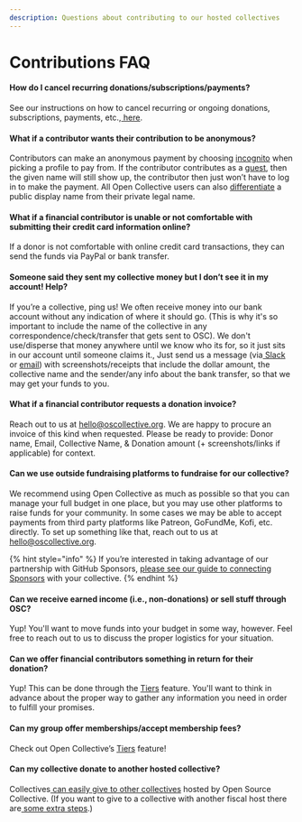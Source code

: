 ```yaml
---
description: Questions about contributing to our hosted collectives
---
```


# Contributions FAQ

#### How do I cancel recurring donations/subscriptions/payments?

See our instructions on how to cancel recurring or ongoing donations, subscriptions, payments, etc.,[ here](https://docs.opencollective.com/help/financial-contributors/payments#cancel-a-recurring-contribution).

#### What if a contributor wants their contribution to be anonymous?

Contributors can make an anonymous payment by choosing [incognito](https://docs.opencollective.com/help/financial-contributors/payments#profile) when picking a profile to pay from. If the contributor contributes as a [guest](https://docs.opencollective.com/help/financial-contributors/payments#contributing-as-a-guest), then the given name will still show up, the contributor then just won’t have to log in to make the payment. All Open Collective users can also [differentiate](https://opencollective.com/opencollective/updates/new-legal-and-display-name-settings) a public display name from their private legal name.

#### What if a financial contributor is unable or not comfortable with submitting their credit card information online?

If a donor is not comfortable with online credit card transactions, they can send the funds via PayPal or bank transfer.

#### Someone said they sent my collective money but I don’t see it in my account! Help?

If you’re a collective, ping us! We often receive money into our bank account without any indication of where it should go. (This is why it's so important to include the name of the collective in any correspondence/check/transfer that gets sent to OSC). We don't use/disperse that money anywhere until we know who its for, so it just sits in our account until someone claims it., Just send us a message (via[ Slack](http://slack.opencollective.com) or [email](https://docs.oscollective.org/about/contact)) with screenshots/receipts that include the dollar amount, the collective name and the sender/any info about the bank transfer, so that we may get your funds to you.

#### What if a financial contributor requests a donation invoice?

Reach out to us at hello@oscollective.org. We are happy to procure an invoice of this kind when requested. Please be ready to provide: Donor name, Email, Collective Name, & Donation amount (+ screenshots/links if applicable) for context.

#### Can we use outside fundraising platforms to fundraise for our collective?

We recommend using Open Collective as much as possible so that you can manage your full budget in one place, but you may use other platforms to raise funds for your community. In some cases we may be able to accept payments from third party platforms like Patreon, GoFundMe, Kofi, etc. directly. To set up something like that, reach out to us at hello@oscollective.org.

{% hint style="info" %}
If you’re interested in taking advantage of our partnership with GitHub Sponsors, [please see our guide to connecting Sponsors](https://docs.oscollective.org/getting-started/github-sponsors) with your collective.
{% endhint %}

#### Can we receive earned income (i.e., non-donations) or sell stuff through OSC?

Yup! You'll want to move funds into your budget in some way, however. Feel free to reach out to us to discuss the proper logistics for your situation.

#### Can we offer financial contributors something in return for their donation?

Yup! This can be done through the [Tiers](https://docs.opencollective.com/help/collectives/collective-settings/tiers-goals#tiers) feature. You'll want to think in advance about the proper way to gather any information you need in order to fulfill your promises.

#### Can my group offer memberships/accept membership fees?

Check out Open Collective’s [Tiers](https://docs.opencollective.com/help/collectives/collective-settings/tiers-goals#tiers) feature!

#### Can my collective donate to another hosted collective?

Collectives[ can easily give to other collectives](https://docs.opencollective.com/help/financial-contributors/collective-to-collective) hosted by Open Source Collective. (If you want to give to a collective with another fiscal host there are[ some extra steps](https://docs.opencollective.com/help/financial-contributors/collective-to-collective#across-different-fiscal-hosts).)

